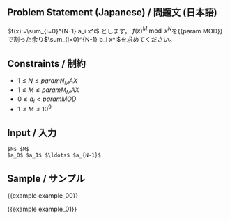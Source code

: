 Problem Statement (Japanese) / 問題文 (日本語)
---------
$f(x):=\sum_{i=0}^{N-1} a_i x^i$ とします。
$f(x)^M \bmod x^{N}$を{{param MOD}}で割った余り$\sum_{i=0}^{N-1} b_i x^i$を求めてください。

Constraints / 制約
---------

- $1 \leq N \leq {{param N_MAX}}$
- $1 \leq M \leq {{param M_MAX}}$
- $0 \leq a_i < {{param MOD}}$
- $1 \leq M \leq 10^9$

Input / 入力
---------

```
$N$ $M$
$a_0$ $a_1$ $\ldots$ $a_{N-1}$
```

Sample / サンプル
---------

{{example example_00}}

{{example example_01}}
